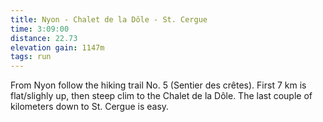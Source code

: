 ```yaml
---
title: Nyon - Chalet de la Dôle - St. Cergue
time: 3:09:00
distance: 22.73 
elevation gain: 1147m
tags: run
---
```


From Nyon follow the hiking trail No. 5 (Sentier des crêtes). First 7 km is
flat/slighly up, then steep clim to the Chalet de la Dôle.  The last couple of
kilometers down to St. Cergue is easy.
